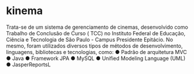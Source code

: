 # kinema

Trata-se de um sistema de gerenciamento de cinemas, desenvolvido
como Trabalho de Conclusão de Curso ( TCC) no Instituto Federal de
Educação, Ciência e Tecnologia de São Paulo - Campus Presidente
Epitácio. No mesmo, foram utilizados diversos tipos de métodos de
desenvolvimento, linguagens, bibliotecas e tecnologias, como:
● Padrão de arquitetura MVC
● Java
● Framework JPA
● MySQL
● Unified Modeling Language (UML)
● JasperReportsL
